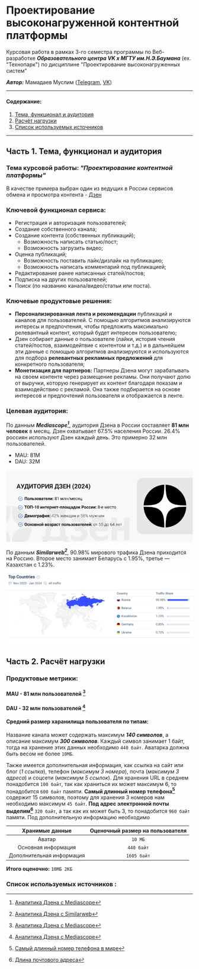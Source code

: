 # Проектирование высоконагруженной контентной платформы
Курсовая работа в рамках 3-го семестра программы по Веб-разработке ***Образовательного центра VK x МГТУ им.Н.Э.Баумана*** (ex. "Технопарк") по дисциплине "Проектирование высоконагруженных систем"

***Автор:*** Мамадаев Муслим ([Telegram](https://t.me/muslimitsuhide), [VK](https://vk.com/muslimitsuhide))

---

#### Содержание:
1. [Тема, функционал и аудитория](#1)
2. [Расчёт нагрузки](#2)
3. [Список используемых источников](#3)
---

## Часть 1. Тема, функционал и аудитория<a name="1"></a>

### Тема курсовой работы: ***"Проектирование контентной платформы"***
В качестве примера выбран один из ведущих в России сервисов обмена и просмотра контента - [Дзен](https://dzen.ru/)

### Ключевой функционал сервиса:
- Регистрация и авторизация пользователей;
- Создание собственного канала;
- Создание контента (собственных публикаций);
    - Возможность написать статью/пост;
    - Возможность загрузить видео;
- Оценка публикаций;
    - Возможность поставить лайк/дизлайк на публикацию;
    - Возможность написать комментарий под публикацией;
- Редактирование ранее написанных статей/постов;
- Подписка на других пользователей;
- Поиск (по названию канала/видео/статьи или поста).

### Ключевые продуктовые решения:
- **Персонализированная лента и рекомендации** публикаций и каналов для пользователей. С помощью алгоритмов анализируются интересы и предпочтения, чтобы предложить максимально релевантный контент, который будет интересен пользователю;
- Дзен собирает данные о пользователе (лайки, история чтения статей/постов, взаимодейтвие с контентом и т.д.) и в дальнейшем эти данные с помощью алгоритмов анализируются и используются для подбора **релевантных рекламных предложений** для конкретного пользователя;
- **Монетизация для партнеров:** Партнеры Дзена могут зарабатывать на своем контенте через размещение рекламы. Они получают долю от выручки, которую генерирует их контент благодаря показам и взаимодействию с рекламой. Она также подбирается на основе интересов и предпочтений пользователя и отображается в ленте.

### Целевая аудитория:
По данным ***Mediascope[^1]***, аудитория Дзена в России составляет **81 млн человек** в месяц. Дзен охватывает 67.5% населения России. 26.4% россиян используют Дзен каждый день. Это примерно 32 млн пользователей. 

- MAU: 81М
- DAU: 32М

![Аудитория Дзена](img/stat.png)

По данным ***Similarweb[^2]***, 90.98% мирового трафика Дзена приходится на Россию. Второе место занимает Беларусь с 1.95%, третье — Казахстан с 1.23%.

![Трафик Дзена](img/top.png)

## Часть 2. Расчёт нагрузки<a name="2"></a>

### Продуктовые метрики:

#### MAU - 81 млн пользователей [^1]
#### DAU - 32 млн пользователей [^1]

#### Средний размер харанилища пользователя по типам:
Название канала может содержать максимум ***140 символов***, а описание максимум ***300 символов***. Каждый символ занимает 1 байт, тогда на хранение этих данных необходимо `440 байт`. Аватарка должна быть весом не более `10МБ`. 

Также имеется дополнительная информация, как ссылка на сайт или блог (*1 ссылка*), телефон (*максимум 3 номера*), почта (*максимум 3 адреса*) и соцсети (*максимум 5 ссылок*). Для хранения URL в среднем понадобится `100 байт`, так как храниться их может максимум 6, то понадобится `600 байт` памяти. **Самый длинный номер телефона[^3]** содержит 15 символов, поэтому для хранения 3 номеров нам необходимо максимум `45 байт`. **Под адрес электронной почты выделим[^4]** `320 байт`, а так как их может быть 3, то понадобится `960 байт` памяти. Под дополнительную информацию необходимо 

| Хранимые данные   | Оценочный размер на пользователя         |
|:------------------:|:---------------------------------------:|
| Аватар              | `10 МБ`                                |
| Основная информация | `440 байт`                             |
| Дополнительная информация | `1605 байт`                      |

**Итого оценочно:** `10МБ 2КБ` 

### Список используемых источников <a name="3"></a>:
[^1]: [Аналитика Дзена с Mediascope](https://mediascope.net/data/)

[^2]: [Аналитика Дзена с Similarweb](https://pro.similarweb.com/#/digitalsuite/websiteanalysis/overview/website-performance/*/999/3m?webSource=Total&key=dzen.ru)

[^3]: [Самый длинный номер телефона в мире](https://fsnslnr.su/faq/kakoi-samyi-dlinnyi-nomer-telefona-v-mire)

[^4]: [Длина почтового адреса](https://habr.com/ru/articles/274985/comments/#comment_8737021)